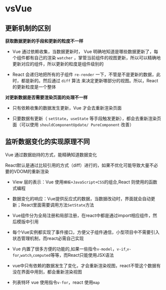 # vsVue

## 更新机制的区别

**获取数据更新的手段和更新的粒度不一样**

- Vue 通过依赖收集，当数据更新时， Vue 明确地知道是哪些数据更新了，每个组件都有自己的渲染 `watcher` ，掌管当前组件的视图更新，所以可以精确地更新对应的组件，所以更新的粒度是组件级别的

- React 会递归地把所有的子组件 `re-render` 一下，不管是不是更新的数据，此时，都是新的。然后通过 `diff` 算法 来决定更新哪部分的视图。所以，React 的更新粒度是一个整体

**对更新数据是否需要渲染页面的处理不一样**

- 只有依赖收集的数据发生更新，Vue 才会去重新渲染页面

- 只要数据有更新（ `setState`，`useState` 等手段触发更新），都会去重新渲染页面（可以使用 `shouldComponentUpdate/ PureComponent` 改善）

## 监听数据变化的实现原理不同

Vue 通过数据劫持的方式，能精确知道数据变化

React默认是通过比较引用的方式（diff）进行的，如果不优化可能导致大量不必要的VDOM的重新渲染

- View 层的表示：Vue 使用`模板+JavaScript+CSS`的组合,React 则使用的函数式编程

- 数据变化的响应：Vue提供反应式的数据，当数据改动时，界面就会自动更新；React里面需要调用方法`SetState`方法

- Vue组件分为全局注册和局部注册，在react中都是通过import相应组件，然后模版中引用

- 每个Vue实例都实现了事件接口，方便父子组件通信，小型项目中不需要引入状态管理机制，而react必需自己实现

- Vue 内置了很多方便的功能的,如果一些指令`v-model`，`v-if`,`v-for`,`watch`,`computed`等等，而React只能使用JSX语法

- vue中只有依赖的数据发生了变化，才会重新渲染视图，react不管这个数据有没在界面中用到，都会重新渲染视图

- 列表特环 vue 使用指令`v-for`，react 使用`map`